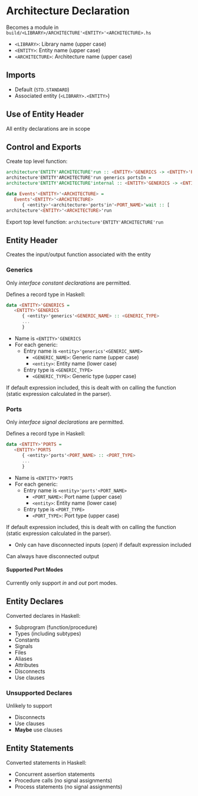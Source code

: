 # Architecture Declaration
Becomes a module in `build/<LIBRARY>/ARCHITECTURE'<ENTITY>'<ARCHITECTURE>.hs`
- `<LIBRARY>`: Library name (upper case)
- `<ENTITY>`: Entity name (upper case)
- `<ARCHITECTURE>`: Architecture name (upper case)

## Imports
- Default (`STD.STANDARD`)
- Associated entity (`<LIBRARY>.<ENTITY>`)

## Use of Entity Header
All entity declarations are in scope

## Control and Exports
Create top level function:
```haskell
architecture'ENTITY'ARCHITECTURE'run :: <ENTITY>'GENERICS -> <ENTITY>'PORTS'IN -> <ENTITY>'PORTS'OUT
architecture'ENTITY'ARCHITECTURE'run generics portsIn =
architecture'ENTITY'ARCHITECTURE'internal :: <ENTITY>'GENERICS -> <ENTITY>'PORTS'IN -> State <ENTITY'STATE> ()

data Events'<ENTITY>'<ARCHITECTURE> =
   Events'<ENTITY>'<ARCHITECTURE>
      { <entity>'<architecture>'ports'in'<PORT_NAME>'wait :: [
architecture'<ENTITY>'<ARCHITECTURE>'run
```

Export top level function: `architecture'ENTITY'ARCHITECTURE'run`

## Entity Header
Creates the input/output function associated with the entity

### Generics
Only _interface constant declarations_ are permitted.

Defines a record type in Haskell:
```haskell
data <ENTITY>'GENERICS =
   <ENTITY>'GENERICS
      { <entity>'generics'<GENERIC_NAME> :: <GENERIC_TYPE>
      ...
      }
```
- Name is `<ENTITY>'GENERICS`
- For each generic:
   - Entry name is `<entity>'generics'<GENERIC_NAME>`
      - `<GENERIC_NAME>`: Generic name (upper case)
      - `<entity>`: Entity name (lower case)
   - Entry type is `<GENERIC_TYPE>`
      - `<GENERIC_TYPE>`: Generic type (upper case)

If default expression included, this is dealt with on calling the function (static expression calculated in the parser).

### Ports
Only _interface signal declarations_ are permitted.

Defines a record type in Haskell:
```haskell
data <ENTITY>'PORTS =
   <ENTITY>'PORTS
      { <entity>'ports'<PORT_NAME> :: <PORT_TYPE>
      ...
      }
```
- Name is `<ENTITY>'PORTS`
- For each generic:
   - Entry name is `<entity>'ports'<PORT_NAME>`
      - `<PORT_NAME>`: Port name (upper case)
      - `<entity>`: Entity name (lower case)
   - Entry type is `<PORT_TYPE>`
      - `<PORT_TYPE>`: Port type (upper case)

If default expression included, this is dealt with on calling the function (static expression calculated in the parser).
- Only can have disconnected inputs (_open_) if default expression included

Can always have disconnected output

#### Supported Port Modes
Currently only support _in_ and _out_ port modes.

## Entity Declares
Converted declares in Haskell:
- Subprogram (function/procedure)
- Types (including subtypes)
- Constants
- Signals
- Files
- Aliases
- Attributes
- Disconnects
- Use clauses

### Unsupported Declares
Unlikely to support
- Disconnects
- Use clauses
- __Maybe__ use clauses

## Entity Statements
Converted statements in Haskell:
- Concurrent assertion statements
- Procedure calls (no signal assignments)
- Process statements (no signal assignments)
